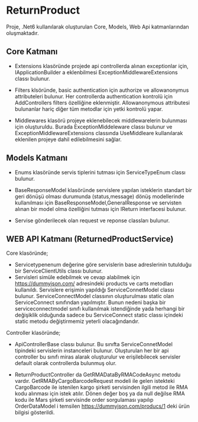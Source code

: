 # ReturnProduct

Proje, .Net6 kullanılarak oluşturulan Core, Models, Web Api katmanlarından oluşmaktadır.

## Core Katmanı

- Extensions klasöründe projede api controllerda alınan exceptionlar için, IApplicationBuilder a eklenbilmesi ExceptionMiddlewareExtensions classı bulunur.

- Filters klsöründe, basic authentication için authorize ve allowanonymus attributeleri bulunur. Her controllerda authentication kontrolü için AddControllers filters özelliğine eklenmiştir. Allowanonymous attributesi bulunanlar hariç diğer tüm metodlar için yetki kontrolü yapar.

- Middlewares klasörü projeye eklenebilecek middlewarelerin bulunması için oluşturuldu. Burada ExceptionMiddeleware classı bulunur ve ExceptionMiddlewareExtensions classında UseMiddleare kullanılarak eklenilen projeye dahil edilebilmesini sağlar.

## Models Katmanı

- Enums klasöründe servis tiplerini tutması için ServiceTypeEnum classı bulunur.

- BaseResponseModel klasöründe servislere yapılan isteklerin standart bir geri dönüşü olması durumunda (status,message) dönüş modellerinde kullanılması için BaseResponseModel,GeneralResponse ve servisten alınan bir model olma özelliğini tutması için IReturn interfacesi bulunur.

- Servise gönderilecek olan request ve reponse classları bulunur.

##  WEB API Katmanı (ReturnedProductService)


Core klasöründe;
- Servicetypenenum değerine göre servislerin base adreslerinin tutulduğu bir ServiceClientUtils classı bulunur. 
- Servisleri simüle edebilmek ve cevap alabilmek için https://dummyjson.com/ adresindeki products ve carts metodları kullanıldı. Servislere erişimin yapıldığı ServiceConnetModel classı bulunur. ServiceConnectModel classının oluşturulması static olan ServiceConnect sınıfından yapılmıştır. Bunun nedeni başka bir serviceconnectmodel sınıfı kullanılmak istendiğinde yada herhangi bir değişiklik olduğunda sadece bu ServiceConnect static classı içindeki static metodu değiştirmemiz yeterli olacağındandır.

Controller klasöründe;
- ApiControllerBase classı bulunur. Bu sınıfta ServiceConnetModel tipindeki servislerin instanceleri bulunur. Oluşturulan her bir api controller bu sınıfı miras alarak oluşturulur ve erişilebilecek servisler default olarak controllerda bulunmuş olur.

- ReturnProductController da GetRMADataByRMACodeAsync metodu vardır. GetRMAByCargoBarcodeRequest  modeli ile gelen istekteki CargoBarcode ile istenilen kargo şirketi servisinden ilgili metod ile RMA kodu alınması için istek atılır. Dönen değer boş ya da null değilse RMA kodu ile Mars şirketi servisinde order sorgulaması yapılıp OrderDataModel i temsilen https://dummyjson.com/producs/1 deki ürün bilgisi gösterildi.














